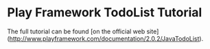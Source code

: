 Play Framework TodoList Tutorial
================================

The full tutorial can be found [on the official web site] (http://www.playframework.com/documentation/2.0.2/JavaTodoList).

